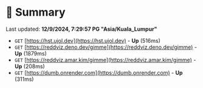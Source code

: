 # 📖 Summary
Last updated: **12/9/2024, 7:29:57 PG "Asia/Kuala_Lumpur"**

- `GET` [https://hst.ujol.dev](https://hst.ujol.dev) - **Up** (516ms)
- `GET` [https://reddviz.deno.dev/gimme](https://reddviz.deno.dev/gimme) - **Up** (1879ms)
- `GET` [https://reddviz.amar.kim/gimme](https://reddviz.amar.kim/gimme) - **Up** (208ms)
- `GET` [https://dumb.onrender.com](https://dumb.onrender.com) - **Up** (311ms)
